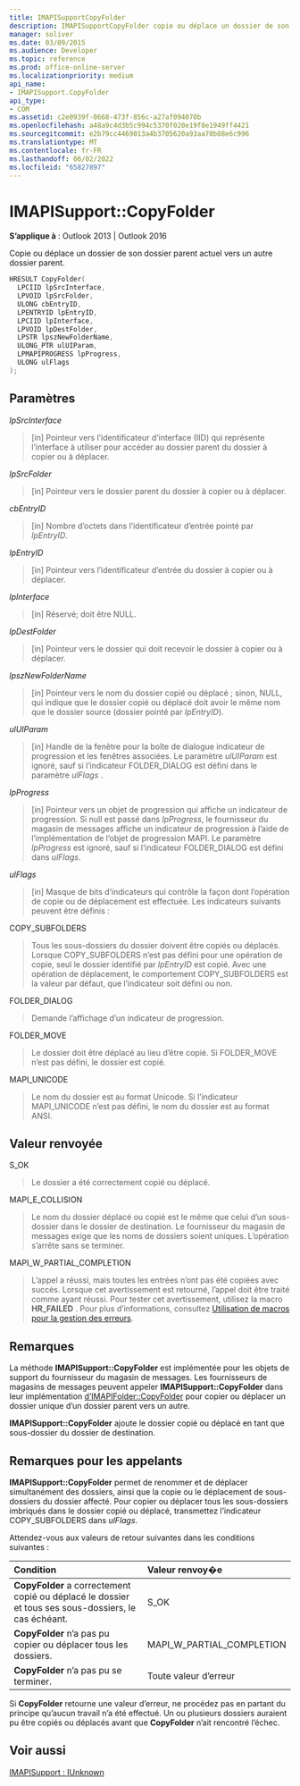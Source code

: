 ```yaml
---
title: IMAPISupportCopyFolder
description: IMAPISupportCopyFolder copie ou déplace un dossier de son dossier parent actuel vers un autre dossier parent.
manager: soliver
ms.date: 03/09/2015
ms.audience: Developer
ms.topic: reference
ms.prod: office-online-server
ms.localizationpriority: medium
api_name:
- IMAPISupport.CopyFolder
api_type:
- COM
ms.assetid: c2e0939f-0668-473f-856c-a27af094070b
ms.openlocfilehash: a48a9c4d3b5c994c5370f020e19f8e1949ff4421
ms.sourcegitcommit: e2b79cc4469013a4b3705620a93aa70b88e6c996
ms.translationtype: MT
ms.contentlocale: fr-FR
ms.lasthandoff: 06/02/2022
ms.locfileid: "65827897"
---
```

# <a name="imapisupportcopyfolder"></a>IMAPISupport::CopyFolder

  
  
**S’applique à** : Outlook 2013 | Outlook 2016 
  
Copie ou déplace un dossier de son dossier parent actuel vers un autre dossier parent.
  
```cpp
HRESULT CopyFolder(
  LPCIID lpSrcInterface,
  LPVOID lpSrcFolder,
  ULONG cbEntryID,
  LPENTRYID lpEntryID,
  LPCIID lpInterface,
  LPVOID lpDestFolder,
  LPSTR lpszNewFolderName,
  ULONG_PTR ulUIParam,
  LPMAPIPROGRESS lpProgress,
  ULONG ulFlags
);
```

## <a name="parameters"></a>Paramètres

 _lpSrcInterface_
  
> [in] Pointeur vers l’identificateur d’interface (IID) qui représente l’interface à utiliser pour accéder au dossier parent du dossier à copier ou à déplacer.
    
 _lpSrcFolder_
  
> [in] Pointeur vers le dossier parent du dossier à copier ou à déplacer. 
    
 _cbEntryID_
  
> [in] Nombre d’octets dans l’identificateur d’entrée pointé par  _lpEntryID_.
    
 _lpEntryID_
  
> [in] Pointeur vers l’identificateur d’entrée du dossier à copier ou à déplacer. 
    
 _lpInterface_
  
> [in] Réservé; doit être NULL.
    
 _lpDestFolder_
  
> [in] Pointeur vers le dossier qui doit recevoir le dossier à copier ou à déplacer.
    
 _lpszNewFolderName_
  
> [in] Pointeur vers le nom du dossier copié ou déplacé ; sinon, NULL, qui indique que le dossier copié ou déplacé doit avoir le même nom que le dossier source (dossier pointé par  _lpEntryID_).
    
 _ulUIParam_
  
> [in] Handle de la fenêtre pour la boîte de dialogue indicateur de progression et les fenêtres associées. Le paramètre  _ulUIParam_ est ignoré, sauf si l’indicateur FOLDER_DIALOG est défini dans le paramètre _ulFlags_ . 
    
 _lpProgress_
  
> [in] Pointeur vers un objet de progression qui affiche un indicateur de progression. Si null est passé dans  _lpProgress_, le fournisseur du magasin de messages affiche un indicateur de progression à l’aide de l’implémentation de l’objet de progression MAPI. Le paramètre  _lpProgress_ est ignoré, sauf si l’indicateur FOLDER_DIALOG est défini dans  _ulFlags_.
    
 _ulFlags_
  
> [in] Masque de bits d’indicateurs qui contrôle la façon dont l’opération de copie ou de déplacement est effectuée. Les indicateurs suivants peuvent être définis :
    
COPY_SUBFOLDERS 
  
> Tous les sous-dossiers du dossier doivent être copiés ou déplacés. Lorsque COPY_SUBFOLDERS n’est pas défini pour une opération de copie, seul le dossier identifié par  _lpEntryID_ est copié. Avec une opération de déplacement, le comportement COPY_SUBFOLDERS est la valeur par défaut, que l’indicateur soit défini ou non. 
    
FOLDER_DIALOG 
  
> Demande l’affichage d’un indicateur de progression.
    
FOLDER_MOVE 
  
> Le dossier doit être déplacé au lieu d’être copié. Si FOLDER_MOVE n’est pas défini, le dossier est copié.
    
MAPI_UNICODE 
  
> Le nom du dossier est au format Unicode. Si l’indicateur MAPI_UNICODE n’est pas défini, le nom du dossier est au format ANSI.
    
## <a name="return-value"></a>Valeur renvoyée

S_OK 
  
> Le dossier a été correctement copié ou déplacé.
    
MAPI_E_COLLISION 
  
> Le nom du dossier déplacé ou copié est le même que celui d’un sous-dossier dans le dossier de destination. Le fournisseur du magasin de messages exige que les noms de dossiers soient uniques. L’opération s’arrête sans se terminer.
    
MAPI_W_PARTIAL_COMPLETION 
  
> L’appel a réussi, mais toutes les entrées n’ont pas été copiées avec succès. Lorsque cet avertissement est retourné, l’appel doit être traité comme ayant réussi. Pour tester cet avertissement, utilisez la macro **HR_FAILED** . Pour plus d’informations, consultez [Utilisation de macros pour la gestion des erreurs](using-macros-for-error-handling.md).
    
## <a name="remarks"></a>Remarques

La méthode **IMAPISupport::CopyFolder** est implémentée pour les objets de support du fournisseur du magasin de messages. Les fournisseurs de magasins de messages peuvent appeler **IMAPISupport::CopyFolder** dans leur implémentation [d’IMAPIFolder::CopyFolder](imapifolder-copyfolder.md) pour copier ou déplacer un dossier unique d’un dossier parent vers un autre. 
  
 **IMAPISupport::CopyFolder** ajoute le dossier copié ou déplacé en tant que sous-dossier du dossier de destination. 
  
## <a name="notes-to-callers"></a>Remarques pour les appelants

 **IMAPISupport::CopyFolder** permet de renommer et de déplacer simultanément des dossiers, ainsi que la copie ou le déplacement de sous-dossiers du dossier affecté. Pour copier ou déplacer tous les sous-dossiers imbriqués dans le dossier copié ou déplacé, transmettez l’indicateur COPY_SUBFOLDERS dans  _ulFlags_. 
  
Attendez-vous aux valeurs de retour suivantes dans les conditions suivantes :
  
|**Condition**|**Valeur renvoy�e**|
|:-----|:-----|
|**CopyFolder** a correctement copié ou déplacé le dossier et tous ses sous-dossiers, le cas échéant. |S_OK  <br/> |
|**CopyFolder** n’a pas pu copier ou déplacer tous les dossiers. |MAPI_W_PARTIAL_COMPLETION  <br/> |
|**CopyFolder** n’a pas pu se terminer. |Toute valeur d’erreur  <br/> |
   
Si **CopyFolder** retourne une valeur d’erreur, ne procédez pas en partant du principe qu’aucun travail n’a été effectué. Un ou plusieurs dossiers auraient pu être copiés ou déplacés avant que **CopyFolder** n’ait rencontré l’échec. 
  
## <a name="see-also"></a>Voir aussi



[IMAPISupport : IUnknown](imapisupportiunknown.md)

